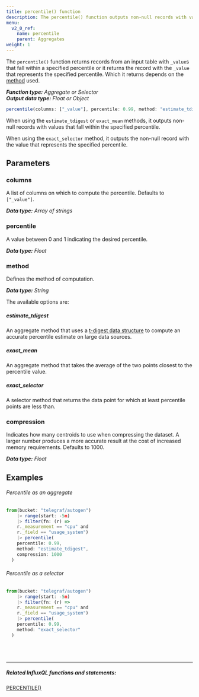 ```yaml
---
title: percentile() function
description: The percentile() function outputs non-null records with values that fall within the specified percentile or the non-null record with the value that represents the specified percentile.
menu:
  v2_0_ref:
    name: percentile
    parent: Aggregates
weight: 1
---
```


The `percentile()` function returns records from an input table with `_value`s that fall within
a specified percentile or it returns the record with the `_value` that represents the specified percentile.
Which it returns depends on the [method](#method) used.

_**Function type:** Aggregate or Selector_  
_**Output data type:** Float or Object_

```js
percentile(columns: ["_value"], percentile: 0.99, method: "estimate_tdigest", compression: 1000)
```

When using the `estimate_tdigest` or `exact_mean` methods, it outputs non-null
records with values that fall within the specified percentile.

When using the `exact_selector` method, it outputs the non-null record with the
value that represents the specified percentile.

## Parameters

### columns
A list of columns on which to compute the percentile.
Defaults to `["_value"]`.

_**Data type:** Array of strings_

### percentile
A value between 0 and 1 indicating the desired percentile.

_**Data type:** Float_

### method
Defines the method of computation.

_**Data type:** String_

The available options are:

##### estimate_tdigest
An aggregate method that uses a [t-digest data structure](https://github.com/tdunning/t-digest)
to compute an accurate percentile estimate on large data sources.

##### exact_mean
An aggregate method that takes the average of the two points closest to the percentile value.

##### exact_selector
A selector method that returns the data point for which at least percentile points are less than.

### compression
Indicates how many centroids to use when compressing the dataset.
A larger number produces a more accurate result at the cost of increased memory requirements.
Defaults to 1000.

_**Data type:** Float_

## Examples

###### Percentile as an aggregate
```js
from(bucket: "telegraf/autogen")
	|> range(start: -5m)
	|> filter(fn: (r) =>
    r._measurement == "cpu" and
    r._field == "usage_system")
	|> percentile(
    percentile: 0.99,
    method: "estimate_tdigest",
    compression: 1000
  )
```

###### Percentile as a selector
```js
from(bucket: "telegraf/autogen")
	|> range(start: -5m)
	|> filter(fn: (r) =>
    r._measurement == "cpu" and
    r._field == "usage_system")
	|> percentile(
    percentile: 0.99,
    method: "exact_selector"
  )
```

<hr style="margin-top:4rem"/>

##### Related InfluxQL functions and statements:
[PERCENTILE()](https://docs.influxdata.com/influxdb/latest/query_language/functions/#percentile)  
